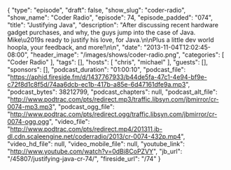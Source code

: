 {
  "type": "episode",
  "draft": false,
  "show_slug": "coder-radio",
  "show_name": "Coder Radio",
  "episode": 74,
  "episode_padded": "074",
  "title": "Justifying Java",
  "description": "After discussing recent hardware gadget purchases, and why, the guys jump into the case of Java. Mike\u2019s ready to justify his love, for Java.\n\nPlus a little dev world hoopla, your feedback, and more!\n\n",
  "date": "2013-11-04T12:02:45-08:00",
  "header_image": "/images/shows/coder-radio.png",
  "categories": [
    "Coder Radio"
  ],
  "tags": [],
  "hosts": [
    "chris",
    "michael"
  ],
  "guests": [],
  "sponsors": [],
  "podcast_duration": "01:00:10",
  "podcast_file": "https://aphid.fireside.fm/d/1437767933/b44de5fa-47c1-4e94-bf9e-c72f8d1c8f5d/74aa6dcb-ec1b-417b-a85e-6d47161dfe9a.mp3",
  "podcast_bytes": 38212799,
  "podcast_chapters": null,
  "podcast_alt_file": "http://www.podtrac.com/pts/redirect.mp3/traffic.libsyn.com/jbmirror/cr-0074-mp3.mp3",
  "podcast_ogg_file": "http://www.podtrac.com/pts/redirect.ogg/traffic.libsyn.com/jbmirror/cr-0074-ogg.ogg",
  "video_file": "http://www.podtrac.com/pts/redirect.mp4/201311.jb-dl.cdn.scaleengine.net/coderradio/2013/cr-0074-432p.mp4",
  "video_hd_file": null,
  "video_mobile_file": null,
  "youtube_link": "http://www.youtube.com/watch?v=0dBi8CoPZVY",
  "jb_url": "/45807/justifying-java-cr-74/",
  "fireside_url": "/74"
}

